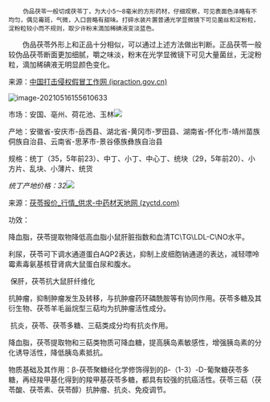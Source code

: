		伪品茯苓一般切成茯苓丁，为大小5～8毫米的方形药材，仔细观察，可见表面色泽略有不均匀，偶见霉斑，气微，入口尝略有甜味。打碎水装片置普通光学显微镜下可见菌丝和淀粉粒，淀粉粒较小而不规则，取少许粉末滴加稀碘液变淡蓝色。

　　伪品茯苓外形上和正品十分相似，可以通过上述方法做出判断。正品茯苓一般较伪品茯苓断面更加细腻，嚼之味淡，粉末在光学显微镜下可见大量菌丝，无淀粉粒，滴加稀碘液无明显颜色变化。

来源：[中国打击侵权假冒工作网 (ipraction.gov.cn)](http://www.ipraction.gov.cn/article/zskt/sjbj/yyws/202004/178594.html)

![image-20210516155610633](assets/image-20210516155610633.png)

市场：安国、亳州、荷花池、玉林![](assets/20210428223348.jpg)

产地：安徽省-安庆市-岳西县、湖北省-黄冈市-罗田县、湖南省-怀化市-靖州苗族侗族自治县、云南省-思茅市-景谷傣族彝族自治县

规格：统丁（35，5年前23）、中丁、小丁、中心丁、统块（29，5年前20）、小方片、乱块、小薄片、统货

*统丁产地价格：32*![](assets/20210503103003.webp)

来源：[茯苓报价_行情_供求-中药材天地网 (zyctd.com)](https://www.zyctd.com/jh167.html)

功效：

​	降血脂，茯苓提取物降低高血脂小鼠肝脏指数和血清TC\TG\LDL-C\NO水平。

​	利尿，茯苓可下调水通道蛋白AQP2表达，抑制上皮细胞钠通道的表达，减轻嘌呤霉素毒氨基核苷肾病大鼠蛋白尿和腹水。

​	保肝，茯苓抗大鼠肝纤维化

​	抗肿瘤，抑制肿瘤发生及转移，与抗肿瘤药环磷酰胺等有协同作用。茯苓多糖及其衍生物、茯苓羊毛甾烷型三萜均为抗肿瘤活性成分。

​	抗炎，茯苓、茯苓多糖、三萜类成分均有抗炎作用。

​	降血脂，茯苓提取物和三萜类物质可降血糖，提高胰岛素敏感性，增强胰岛素的分化诱导活性，降低胰岛素抵抗。

物质基础及其作用：β-茯苓聚糖经化学修饰得到的β-（1-3）-D-葡聚糖茯苓多糖，再经羧甲基化得到的羧甲基茯苓多糖，都具有较强的抗癌活性。茯苓三萜（茯苓酸、茯苓素、茯苓醇）抗肿瘤、抗炎、免疫调节。